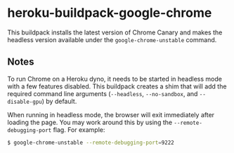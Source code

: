 # heroku-buildpack-google-chrome

This buildpack installs the latest version of Chrome Canary and makes the
headless version available under the `google-chrome-unstable` command.

## Notes

To run Chrome on a Heroku dyno, it needs to be started in headless mode with
a few features disabled. This buildpack creates a shim that will add the
required command line arguments (`--headless`, `--no-sandbox`, and
`--disable-gpu`) by default.

When running in headless mode, the browser will exit immediately after loading
the page. You may work around this by using the `--remote-debugging-port` flag.
For example:

```sh
$ google-chrome-unstable --remote-debugging-port=9222
```
